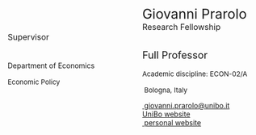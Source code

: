 <span style="font-size: 20pt; color: var(--global-theme-color); margin-left:200pt;"> Giovanni Prarolo </span> <br> <span style="font-size: 12pt; color: var(--global-theme-color); margin-left:200pt;"> Research Fellowship Supervisor </span>

<span style="font-size: 15pt; margin-left:200pt;"> Full Professor </span> <br> Department of Economics <br> <span style="font-size: 10pt; margin-left:200pt;"> Academic discipline: ECON-02/A Economic Policy </span> <br> <span style="font-size: 10pt; margin-left:200pt;"> <i class="fa-solid fa-location-dot"></i> &nbsp;Bologna, Italy</span>

<span style="margin-left:200pt;">[<i class="fa-solid fa-envelope"></i> &nbsp;giovanni.prarolo@unibo.it](mailto:giovanni.prarolo@unibo.it)</span> <br>
<span style="margin-left:200pt;">[<i class="fa-solid fa-graduation-cap"></i> UniBo website](https://www.unibo.it/sitoweb/giovanni.prarolo/en)</span> <br>
<span style="margin-left:200pt;">[<i class="fa-solid fa-arrow-up-right-from-square"></i> &nbsp;personal website](https://sites.google.com/site/giovanniprarolo/)</span>
